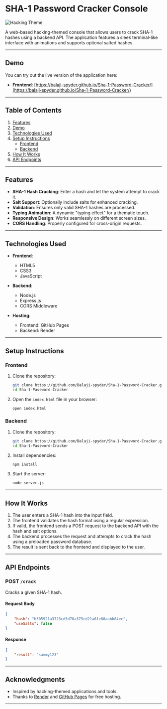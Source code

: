 

# SHA-1 Password Cracker Console

![Hacking Theme](https://img.shields.io/badge/Theme-Hacking-green) 

A web-based hacking-themed console that allows users to crack SHA-1 hashes using a backend API. The application features a sleek terminal-like interface with animations and supports optional salted hashes.

---

## Demo

You can try out the live version of the application here:

- **Frontend**: [https://balaji-spyder.github.io/Sha-1-Password-Cracker/](https://balaji-spyder.github.io/Sha-1-Password-Cracker/)
  
---

## Table of Contents

1. [Features](#features)
2. [Demo](#demo)
3. [Technologies Used](#technologies-used)
4. [Setup Instructions](#setup-instructions)
   - [Frontend](#frontend)
   - [Backend](#backend)
5. [How It Works](#how-it-works)
6. [API Endpoints](#api-endpoints)
   
---

## Features

- **SHA-1 Hash Cracking**: Enter a hash and let the system attempt to crack it.
- **Salt Support**: Optionally include salts for enhanced cracking.
- **Validation**: Ensures only valid SHA-1 hashes are processed.
- **Typing Animation**: A dynamic "typing effect" for a thematic touch.
- **Responsive Design**: Works seamlessly on different screen sizes.
- **CORS Handling**: Properly configured for cross-origin requests.

---

## Technologies Used

- **Frontend**:
  - HTML5
  - CSS3 
  - JavaScript
    
- **Backend**:
  - Node.js
  - Express.js
  - CORS Middleware

- **Hosting**:
  - Frontend: GitHub Pages
  - Backend: Render

---

## Setup Instructions

### Frontend

1. Clone the repository:
   ```bash
   git clone https://github.com/Balaji-spyder/Sha-1-Password-Cracker.git
   cd Sha-1-Password-Cracker
   ```
2. Open the `index.html` file in your browser:
   ```bash
   open index.html
   ```

### Backend

1. Clone the repository:
   ```bash
   git clone https://github.com/Balaji-spyder/Sha-1-Password-Cracker.git
   cd Sha-1-Password-Cracker
   ```
2. Install dependencies:
   ```bash
   npm install
   ```
3. Start the server:
   ```bash
   node server.js
   ```
---

## How It Works

1. The user enters a SHA-1 hash into the input field.
2. The frontend validates the hash format using a regular expression.
3. If valid, the frontend sends a POST request to the backend API with the hash and salt options.
4. The backend processes the request and attempts to crack the hash using a preloaded password database.
5. The result is sent back to the frontend and displayed to the user.

---

## API Endpoints

### POST `/crack`

Cracks a given SHA-1 hash.

#### Request Body

```json
{
    "hash": "b305921a3723cd5d70a375cd21a61e60aabb84ec",
    "useSalts": false
}
```

#### Response

```json
{
    "result": "sammy123"
}
```

---

## Acknowledgments

- Inspired by hacking-themed applications and tools.
- Thanks to [Render](https://render.com/) and [GitHub Pages](https://pages.github.com/) for free hosting.

---
